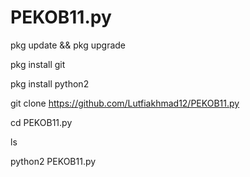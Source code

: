 # PEKOB11.py
pkg update && pkg upgrade

pkg install git

pkg install python2

git clone https://github.com/Lutfiakhmad12/PEKOB11.py

cd PEKOB11.py

ls

python2 PEKOB11.py
